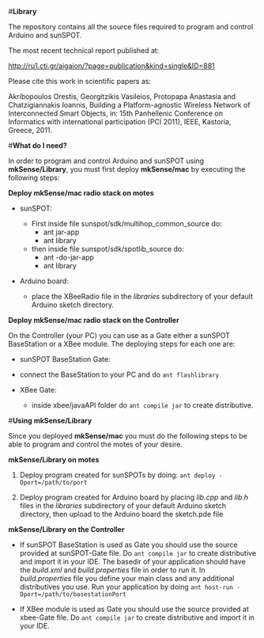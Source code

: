 #**Library**

The repository contains all the source files required to program and control Arduino and sunSPOT. 


The most recent technical report published at:

http://ru1.cti.gr/aigaion/?page=publication&kind=single&ID=881

Please cite this work in scientific papers as:

Akribopoulos Orestis, Georgitzikis Vasileios, Protopapa Anastasia and Chatzigiannakis Ioannis, Building a Platform-agnostic Wireless Network of Interconnected Smart Objects, in: 15th Panhellenic Conference on Informatics with international 
participation (PCI 2011), IEEE, Kastoria, Greece, 2011.


#**What do I need?**

In order to program and control Arduino and sunSPOT using **mkSense/Library**, you must first deploy **mkSense/mac** by executing the following steps: 

**Deploy mkSense/mac radio stack on motes**

 * sunSPOT: 
   * First inside file sunspot/sdk/multihop_common_source do: 
      * ant jar-app
      * ant library
   * then inside file sunspot/sdk/spotlib_source do: 
      * ant -do-jar-app
      * ant library

 * Arduino board: 
   * place the XBeeRadio file in the *libraries* subdirectory of your default Arduino sketch directory.

**Deploy mkSense/mac radio stack on the Controller**

On the Controller (your PC) you can use as a Gate either a sunSPOT BaseStation or a XBee module. The deploying steps for each one are:

* sunSPOT BaseStation Gate: 
 * connect the BaseStation to your PC and do ```ant flashlibrary``` 

* XBee Gate: 
  * inside xbee/javaAPI folder do ```ant compile jar``` to create distributive.

#**Using mkSense/Library**

Since you deployed **mkSense/mac** you must do the following steps to be able to program and control the motes of your desire.  

**mkSense/Library on motes**

1. Deploy program created for sunSPOTs by doing:
 ``` ant deploy -Dport=/path/to/port ``` 

2. Deploy program created for Arduino board by placing *lib.cpp* and *lib.h* files in the *libraries* subdirectory of your default Arduino sketch directory, then upload to the Arduino board the sketch.pde file

**mkSense/Library on the Controller**

* If sunSPOT BaseStation is used as Gate you should use the source provided at sunSPOT-Gate file. Do ```ant compile jar``` to create distributive and import it in your IDE. The basedir of your application should have the *build.xml* and *build.properties* file in order to run it. In *build.properties* file you define your main class and any additional distributives you use. Run your application by doing ``` ant host-run -Dport=/path/to/basestationPort ```

* If XBee module is used as Gate you should use the source provided at xbee-Gate file. Do ```ant compile jar``` to create distributive and import it in your IDE. 



 
  
